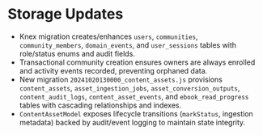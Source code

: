 # Storage Updates

- Knex migration creates/enhances `users`, `communities`, `community_members`, `domain_events`, and `user_sessions` tables with role/status enums and audit fields.
- Transactional community creation ensures owners are always enrolled and activity events recorded, preventing orphaned data.
- New migration `20241020130000_content_assets.js` provisions `content_assets`, `asset_ingestion_jobs`, `asset_conversion_outputs`, `content_audit_logs`, `content_asset_events`, and `ebook_read_progress` tables with cascading relationships and indexes.
- `ContentAssetModel` exposes lifecycle transitions (`markStatus`, ingestion metadata) backed by audit/event logging to maintain state integrity.

